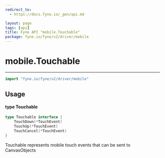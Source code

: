 ```yaml
---
redirect_to:
  - https://docs.fyne.io/_gen/api.md

layout: page
tags: [api]
title: Fyne API "mobile.Touchable"
package: fyne.io/fyne/v2/driver/mobile
---
```

# mobile.Touchable
---
```go
import "fyne.io/fyne/v2/driver/mobile"
```

## Usage

#### type Touchable

```go
type Touchable interface {
	TouchDown(*TouchEvent)
	TouchUp(*TouchEvent)
	TouchCancel(*TouchEvent)
}
```

Touchable represents mobile touch events that can be sent to CanvasObjects
